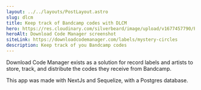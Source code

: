 ```yaml
---
layout: ../../layouts/PostLayout.astro
slug: dlcm
title: Keep track of Bandcamp codes with DLCM
hero: https://res.cloudinary.com/silverbeard/image/upload/v1677457790/Portfolio/project%20pictures/dlcm_post_pic_1_xpfjyh.png
heroAlt: Download Code Manager screenshot
siteLink: https://downloadcodemanager.com/labels/mystery-circles
description: Keep track of you Bandcamp codes
---
```


Download Code Manager exists as a solution for record labels and artists to store, track, and distribute the codes they receive from Bandcamp.

This app was made with NextJs and Sequelize, with a Postgres database.
